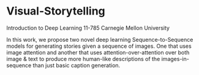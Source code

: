 # Visual-Storytelling
Introduction to Deep Learning 11-785 Carnegie Mellon University

In this work, we propose two novel deep learning Sequence-to-Sequence models for generating stories given a sequence of images. One that uses image attention and another that uses attention-over-attention over both image \& text to produce more human-like descriptions of the images-in-sequence than just basic caption generation.
